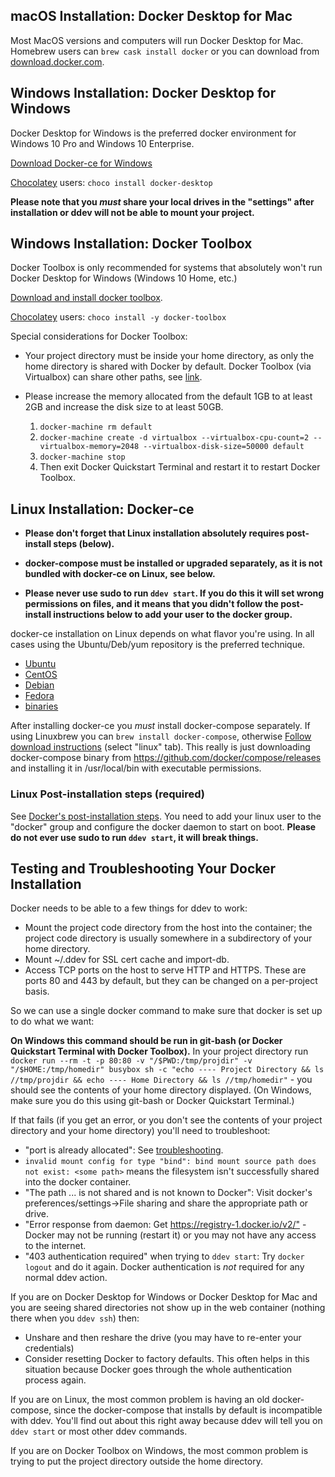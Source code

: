 ## macOS Installation: Docker Desktop for Mac

Most MacOS versions and computers will run Docker Desktop for Mac. Homebrew users can `brew cask install docker` or you can download from [download.docker.com](https://download.docker.com/mac/stable/Docker.dmg).

## Windows Installation: Docker Desktop for Windows

Docker Desktop for Windows is the preferred docker environment for Windows 10 Pro and Windows 10 Enterprise.

[Download Docker-ce for Windows](https://download.docker.com/win/stable/Docker%20for%20Windows%20Installer.exe)

[Chocolatey](https://chocolatey.org/install) users: `choco install docker-desktop`

__Please note that you *must* share your local drives in the "settings" after installation or ddev will not be able to mount your project.__

## Windows Installation: Docker Toolbox

Docker Toolbox is only recommended for systems that absolutely won't run Docker Desktop for Windows (Windows 10 Home, etc.)

[Download and install docker toolbox](https://download.docker.com/win/stable/DockerToolbox.exe).

[Chocolatey](https://chocolatey.org/install) users: `choco install -y docker-toolbox`

Special considerations for Docker Toolbox:

* Your project directory must be inside your home directory, as only the home directory is shared with Docker by default. Docker Toolbox (via Virtualbox) can share other paths, see [link](https://stackoverflow.com/a/35498478/215713).
* Please increase the memory allocated from the default 1GB to at least 2GB and increase the disk size to at least 50GB.

    1. `docker-machine rm default`
    2. `docker-machine create -d virtualbox --virtualbox-cpu-count=2 --virtualbox-memory=2048 --virtualbox-disk-size=50000 default`
    3. `docker-machine stop`
    4. Then exit Docker Quickstart Terminal and restart it to restart Docker Toolbox.

## Linux Installation: Docker-ce

* __Please don't forget that Linux installation absolutely requires post-install steps (below).__

* __docker-compose must be installed or upgraded separately, as it is not bundled with docker-ce on Linux, see below.__

* __Please never use sudo to run `ddev start`. If you do this it will set wrong permissions on files, and it means that you didn't follow the post-install instructions below to add your user to the docker group.__

docker-ce installation on Linux depends on what flavor you're using. In all cases using the Ubuntu/Deb/yum repository is the preferred technique.

* [Ubuntu](https://docs.docker.com/install/linux/docker-ce/ubuntu/)
* [CentOS](https://docs.docker.com/install/linux/docker-ce/centos/)
* [Debian](https://docs.docker.com/install/linux/docker-ce/debian/)
* [Fedora](https://docs.docker.com/install/linux/docker-ce/fedora/)
* [binaries](https://docs.docker.com/install/linux/docker-ce/binaries/)

After installing docker-ce you *must* install docker-compose separately. If using Linuxbrew you can `brew install docker-compose`, otherwise [Follow download instructions](https://docs.docker.com/compose/install/#install-compose) (select "linux" tab). This really is just downloading docker-compose binary from <https://github.com/docker/compose/releases> and installing it in /usr/local/bin with executable permissions.

### Linux Post-installation steps (required)

See [Docker's post-installation steps](https://docs.docker.com/install/linux/linux-postinstall/). You need to add your linux user to the "docker" group and configure the docker daemon to start on boot.  __Please do not ever use sudo to run `ddev start`, it will break things.__

<a name="troubleshooting"></a>

## Testing and Troubleshooting Your Docker Installation

Docker needs to be able to a few things for ddev to work:

* Mount the project code directory from the host into the container; the project code directory is usually somewhere in a subdirectory of your home directory.
* Mount ~/.ddev for SSL cert cache and import-db.
* Access TCP ports on the host to serve HTTP and HTTPS. These are ports 80 and 443 by default, but they can be changed on a per-project basis.

So we can use a single docker command to make sure that docker is set up to do what we want:

**On Windows this command should be run in git-bash (or Docker Quickstart Terminal with Docker Toolbox).** In your project directory run `docker run --rm -t -p 80:80 -v "/$PWD:/tmp/projdir" -v "/$HOME:/tmp/homedir" busybox sh -c "echo ---- Project Directory && ls //tmp/projdir && echo ---- Home Directory && ls //tmp/homedir"` - you should see the contents of your home directory displayed. (On Windows, make sure you do this using git-bash or Docker Quickstart Terminal.)

If that fails (if you get an error, or you don't see the contents of your project directory and your home directory) you'll need to troubleshoot:

* "port is already allocated": See [troubleshooting](troubleshooting.md).
* `invalid mount config for type "bind": bind mount source path does not exist: <some path>` means the filesystem isn't successfully shared into the docker container.
* "The path ... is not shared and is not known to Docker": Visit docker's preferences/settings->File sharing and share the appropriate path or drive.
* "Error response from daemon: Get <https://registry-1.docker.io/v2/"> - Docker may not be running (restart it) or you may not have any access to the internet.
* "403 authentication required" when trying to `ddev start`: Try `docker logout` and do it again. Docker authentication is *not* required for any normal ddev action.

If you are on Docker Desktop for Windows or Docker Desktop for Mac and you are seeing shared directories not show up in the web container (nothing there when you `ddev ssh`) then:

* Unshare and then reshare the drive (you may have to re-enter your credentials)
* Consider resetting Docker to factory defaults. This often helps in this situation because Docker goes through the whole authentication process again.

If you are on Linux, the most common problem is having an old docker-compose, since the docker-compose that installs by default is incompatible with ddev. You'll find out about this right away because ddev will tell you on `ddev start` or most other ddev commands.

If you are on Docker Toolbox on Windows, the most common problem is trying to put the project directory outside the home directory.
